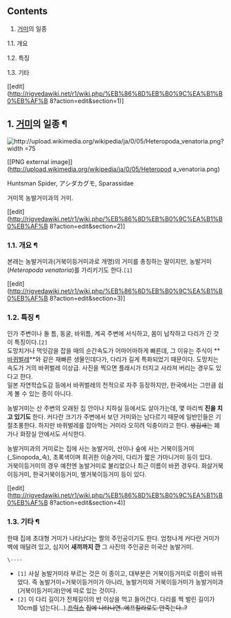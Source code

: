## Contents

    

1. [거미](%EA%B1%B0%EB%AF%B8.md)의 일종 
    

1.1. 개요

1.2. 특징

1.3. 기타

[[edit](http://rigvedawiki.net/r1/wiki.php/%EB%86%8D%EB%B0%9C%EA%B1%B0%EB%AF%B
8?action=edit&section=1)]

## 1. [거미](%EA%B1%B0%EB%AF%B8.md)의 일종 ¶

  

![http://upload.wikimedia.org/wikipedia/ja/0/05/Heteropoda_venatoria.png?width
=75](http://upload.wikimedia.org/wikipedia/ja/0/05/Heteropoda_venatoria.png)

[[PNG external image]](http://upload.wikimedia.org/wikipedia/ja/0/05/Heteropod
a_venatoria.png)

  

Huntsman Spider, アシダカグモ, Sparassidae

  

거미목 농발거미과의 거미.

  

[[edit](http://rigvedawiki.net/r1/wiki.php/%EB%86%8D%EB%B0%9C%EA%B1%B0%EB%AF%B
8?action=edit&section=2)]

### 1.1. 개요 ¶

본래는 농발거미과(거북이등거미과로 개명)의 거미를 총칭하는 말이지만, 농발거미(_Heteropoda venatoria_)를 가리키기도
한다.`[1]`

  

[[edit](http://rigvedawiki.net/r1/wiki.php/%EB%86%8D%EB%B0%9C%EA%B1%B0%EB%AF%B
8?action=edit&section=3)]

### 1.2. 특징 ¶

  

인가 주변이나 돌 틈, 동굴, 바위틈, 계곡 주변에 서식하고, 몸이 납작하고 다리가 긴 것이 특징이다.`[2]`  
도망치거나 먹잇감을 잡을 때의 순간속도가 어마어마하게 빠른데, 그 이유는 주식이
**[바퀴벌레](%EB%B0%94%ED%80%B4%EB%B2%8C%EB%A0%88.md)**와 같은 재빠른 생물인데다가, 다리가 길게
특화되었기 때문이다. 도망치는 속도가 거의 바퀴벌레 이상급. 사진을 찍으면 플래시가 터지고 사라져 버리는 경우도 있다고 한다.  
일본 자연학습도감 등에서 바퀴벌레의 천적으로 자주 등장하지만, 한국에서는 그만큼 쉽게 볼 수 있는 종이 아니다.

  

농발거미는 산 주변의 오래된 집 안이나 지하실 등에서도 살아가는데, 몇 마리씩 **진을 치고 있기도** 한다. 커다란 크기가 주변에서 보던
거미와는 남다르기 때문에 일반인들은 기절초풍한다. 하지만 바퀴벌레를 잡아먹는 거미라 오히려 익충이라고 한다. <del>생김새는</del>
폐가나 화장실 안에서도 서식한다.

  

농발거미과의 거미로는 집에 사는 농발거미, 산이나 숲에 사는 거북이등거미(_Sinopoda_속), 초록색이며 희귀한 이슬거미, 다리가 짧은
가마니거미 등이 있다.  
거북이등거미의 경우 예전엔 농발거미로 불리었으나 최근 이름이 바뀐 경우다. 화살거북이등거미, 한국거북이등거미, 별거북이등거미 등이 있다.

  

[[edit](http://rigvedawiki.net/r1/wiki.php/%EB%86%8D%EB%B0%9C%EA%B1%B0%EB%AF%B
8?action=edit&section=4)]

### 1.3. 기타 ¶

한때 집에 초대형 거미가 나타났다는 짤의 주인공이기도 한다. 엄청나게 커다란 거미가 벽에 매달려 있고, 심지어 **새끼까지 깐** 그 사진의
주인공은 미국산 농발거미.

`\----`

  * `[1]` 사실 농발거미라 부르는 것은 이 종이고, 대부분은 거북이등거미로 이름이 바뀌었다. 즉 농발거미=거북이등거미가 아니라, 농발거미와 거북이등거미가 농발거미과(거북이등거미과)안에 따로 있는 것이다.
  * `[2]` 이 다리 길이가 전체길이의 반 이상을 먹고 들어간다. 다리를 쩍 벌린 길이가 10cm를 넘는다(...).<del>[프릭스](%ED%94%84%EB%A6%AD%EC%8A%A4.md)</del> <del>집에 나타나면..에프킬라로도 안죽는다..?</del>

